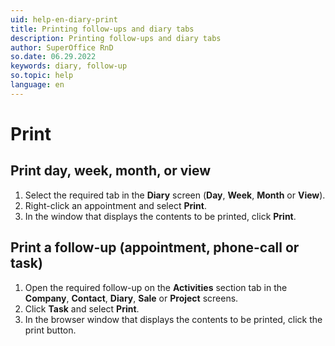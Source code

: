 ```yaml
---
uid: help-en-diary-print
title: Printing follow-ups and diary tabs
description: Printing follow-ups and diary tabs
author: SuperOffice RnD
so.date: 06.29.2022
keywords: diary, follow-up
so.topic: help
language: en
---
```


# Print

## Print day, week, month, or view

1. Select the required tab in the **Diary** screen (**Day**, **Week**, **Month** or **View**).
2. Right-click an appointment and select **Print**.
3. In the window that displays the contents to be printed, click **Print**.

## Print a follow-up (appointment, phone-call or task)

1. Open the required follow-up on the **Activities** section tab in the **Company**, **Contact**, **Diary**, **Sale** or **Project** screens.
2. Click **Task** and select **Print**.
3. In the browser window that displays the contents to be printed, click the print button.
